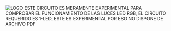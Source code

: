 ![LOGO](https://github.com/ISPC-TST-EM-2024/MNRP-ZalazarGustavo-EM/assets/141375378/b0557e5d-3f5c-4f50-8a0e-68deb7a6d40f)
ESTE CIRCUITO ES MERAMENTE EXPERIMENTAL PARA COMPROBAR EL FUNCIONAMIENTO DE LAS LUCES LED RGB, EL CIRCUITO REQUERIDO ES 1-LED, ESTE ES EXPERIMENTAL POR ESO NO DISPONE DE ARCHIVO PDF 